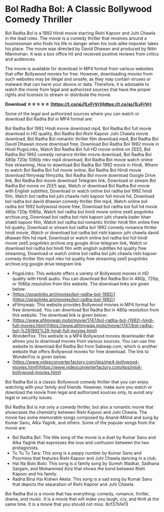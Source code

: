 # Bol Radha Bol: A Classic Bollywood Comedy Thriller
 
Bol Radha Bol is a 1992 Hindi movie starring Rishi Kapoor and Juhi Chawla in the lead roles. The movie is a comedy thriller that revolves around a businessman who finds his life in danger when his look-alike imposter takes his place. The movie was directed by David Dhawan and produced by Nitin Manmohan. It was a box office hit and received positive reviews from critics and audiences.
 
The movie is available for download in MP4 format from various websites that offer Bollywood movies for free. However, downloading movies from such websites may be illegal and unsafe, as they may contain viruses or malware that can harm your device or data. Therefore, it is advisable to watch the movie from legal and authorized sources that have the proper rights and licenses to stream or distribute the movie.
 
**Download ☆☆☆☆☆ [https://t.co/ajJ1LvFrVr](https://t.co/ajJ1LvFrVr)**


 
Some of the legal and authorized sources where you can watch or download Bol Radha Bol in MP4 format are:
 
Bol Radha Bol 1992 Hindi movie download mp4,  Bol Radha Bol full movie download in HD quality,  Bol Radha Bol Rishi Kapoor Juhi Chawla movie download,  Bol Radha Bol romantic thriller film download mp4,  Bol Radha Bol David Dhawan movie download free,  Download Bol Radha Bol 1992 movie in Hindi PogoLinks,  Watch Bol Radha Bol full HD movie online on ZEE5,  Bol Radha Bol 1992 comedy romance thriller movie download,  Bol Radha Bol 480p 720p 1080p mkv mp4 download,  Bol Radha Bol movie watch online free streaming,  How to download Bol Radha Bol 1992 movie in Hindi,  Where to watch Bol Radha Bol full movie online,  Bol Radha Bol Hindi movie download filmywap filmyzilla,  Bol Radha Bol movie download Google Drive link,  Bol Radha Bol movie download Telegram link,  Download or stream Bol Radha Bol movie on ZEE5 app,  Watch or download Bol Radha Bol movie with English subtitles,  Download or watch online bol radha bol 1992 hindi film,  Watch bol radha bol juhi chawla rishi kapoor full movie hd,  Download bol radha bol david dhawan comedy thriller film mp4,  Watch online bol radha bol 1992 bollywood movie free,  Download bol radha bol full hd movie 480p 720p 1080p,  Watch bol radha bol hindi movie online zee5 pogolinks archive.org,  Download bol radha bol rishi kapoor juhi chawla kader khan shakti kapoor film,  Watch bol radha bol romantic thriller hindi film online free hd quality,  Download or stream bol radha bol 1992 comedy romance thriller hindi movie,  Watch or download bol radha bol rishi kapoor juhi chawla david dhawan film hd mp4,  Download or watch online bol radha bol full hindi movie zee5 pogolinks archive.org google drive telegram link,  Watch or download bol radha bol hindi film with english subtitles hd quality free streaming,  Download or watch online bol radha bol juhi chawla rishi kapoor comedy thriller film mp4 mkv hd quality free streaming zee5 pogolinks archive.org google drive telegram link
 
- PogoLinks: This website offers a variety of Bollywood movies in HD quality with Hindi audio. You can download Bol Radha Bol in 480p, 720p, or 1080p resolution from this website. The download links are given below:
- [https://pogolinks.art/movies/bol-radha-bol-1992/](https://pogolinks.art/movies/bol-radha-bol-1992/)
- aFilmywap: This website provides Bollywood movies in MP4 format for free download. You can download Bol Radha Bol in 480p resolution from this website. The download link is given below:
- [https://www.afilmywap.mobi/movie/1747/bol-radha-bol-(1992)-hindi-full-movies.html](https://www.afilmywap.mobi/movie/1747/bol-radha-bol-%281992%29-hindi-full-movies.html)
- WonderFox: This website is a MP4 Bollywood movies downloader that allows you to download movies from various sources. You can use this website to download Bol Radha Bol from Sabwap.com, which is another website that offers Bollywood movies for free download. The link to WonderFox is given below:
- [https://www.videoconverterfactory.com/tips/mp4-bollywood-movies.html](https://www.videoconverterfactory.com/tips/mp4-bollywood-movies.html)

Bol Radha Bol is a classic Bollywood comedy thriller that you can enjoy watching with your family and friends. However, make sure you watch or download the movie from legal and authorized sources only, to avoid any legal or security issues.
  
Bol Radha Bol is not only a comedy thriller, but also a romantic movie that showcases the chemistry between Rishi Kapoor and Juhi Chawla. The movie has some memorable songs composed by Anand-Milind and sung by Kumar Sanu, Alka Yagnik, and others. Some of the popular songs from the movie are:

- Bol Radha Bol: The title song of the movie is a duet by Kumar Sanu and Alka Yagnik that expresses the love and confusion between the two protagonists.
- Tu Tu Tu Tara: This song is a peppy number by Kumar Sanu and Poornima that features Rishi Kapoor and Juhi Chawla dancing in a club.
- Hai Na Bolo Bolo: This song is a family song by Suresh Wadkar, Sadhana Sargam, and Mohammed Aziz that shows the bond between Rishi Kapoor and his family.
- Radha Bina Hai Kishen Akela: This song is a sad song by Kumar Sanu that depicts the separation of Rishi Kapoor and Juhi Chawla.

Bol Radha Bol is a movie that has everything: comedy, romance, thriller, drama, and music. It is a movie that will make you laugh, cry, and thrill at the same time. It is a movie that you should not miss.
 8cf37b1e13
 
